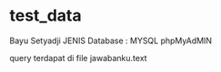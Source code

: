 # test_data

Bayu Setyadji
JENIS Database : MYSQL phpMyAdMIN

query terdapat di file jawabanku.text
